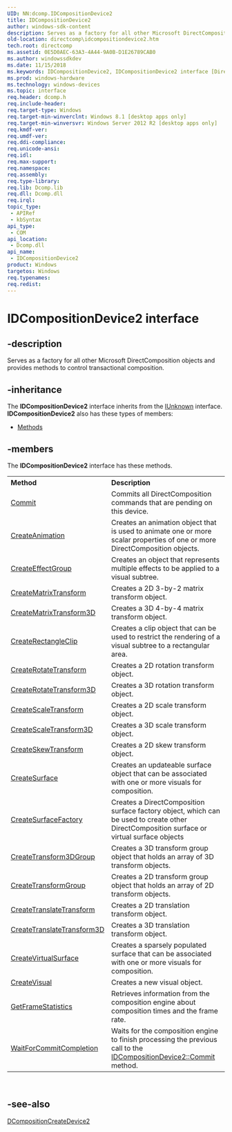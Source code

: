 ```yaml
---
UID: NN:dcomp.IDCompositionDevice2
title: IDCompositionDevice2
author: windows-sdk-content
description: Serves as a factory for all other Microsoft DirectComposition objects and provides methods to control transactional composition.
old-location: directcomp\idcompositiondevice2.htm
tech.root: directcomp
ms.assetid: 0E5D0AEC-63A3-4A44-9A0B-D1E26789CAB0
ms.author: windowssdkdev
ms.date: 11/15/2018
ms.keywords: IDCompositionDevice2, IDCompositionDevice2 interface [DirectComposition], IDCompositionDevice2 interface [DirectComposition],described, dcomp/IDCompositionDevice2, directcomp.idcompositiondevice2
ms.prod: windows-hardware
ms.technology: windows-devices
ms.topic: interface
req.header: dcomp.h
req.include-header: 
req.target-type: Windows
req.target-min-winverclnt: Windows 8.1 [desktop apps only]
req.target-min-winversvr: Windows Server 2012 R2 [desktop apps only]
req.kmdf-ver: 
req.umdf-ver: 
req.ddi-compliance: 
req.unicode-ansi: 
req.idl: 
req.max-support: 
req.namespace: 
req.assembly: 
req.type-library: 
req.lib: Dcomp.lib
req.dll: Dcomp.dll
req.irql: 
topic_type:
 - APIRef
 - kbSyntax
api_type:
 - COM
api_location:
 - Dcomp.dll
api_name:
 - IDCompositionDevice2
product: Windows
targetos: Windows
req.typenames: 
req.redist: 
---
```


# IDCompositionDevice2 interface


## -description


Serves as a factory for all other Microsoft DirectComposition objects and provides methods to control transactional composition.


## -inheritance

The <b xmlns:loc="http://microsoft.com/wdcml/l10n">IDCompositionDevice2</b> interface inherits from the <a href="https://msdn.microsoft.com/33f1d79a-33fc-4ce5-a372-e08bda378332">IUnknown</a> interface. <b>IDCompositionDevice2</b> also has these types of members:
<ul>
<li><a href="https://docs.microsoft.com/">Methods</a></li>
</ul>

## -members

The <b>IDCompositionDevice2</b> interface has these methods.
<table class="members" id="memberListMethods">
<tr>
<th align="left" width="37%">Method</th>
<th align="left" width="63%">Description</th>
</tr>
<tr data="declared;">
<td align="left" width="37%">
<a href="https://msdn.microsoft.com/8C24DE03-CF1E-4DC4-8C27-913DAD278579">Commit</a>
</td>
<td align="left" width="63%">
Commits all DirectComposition commands that are pending on this device.

</td>
</tr>
<tr data="declared;">
<td align="left" width="37%">
<a href="https://msdn.microsoft.com/6F15F6CD-E2EE-42E5-AF46-01A9A28F4896">CreateAnimation</a>
</td>
<td align="left" width="63%">
Creates an animation object that is used to animate one or more scalar properties of one or more DirectComposition objects.

  

</td>
</tr>
<tr data="declared;">
<td align="left" width="37%">
<a href="https://msdn.microsoft.com/07AF43F9-1050-48C5-B37B-787B5CC60E9D">CreateEffectGroup</a>
</td>
<td align="left" width="63%">
Creates an object that represents multiple effects to be applied to a visual subtree.

</td>
</tr>
<tr data="declared;">
<td align="left" width="37%">
<a href="https://msdn.microsoft.com/4E8D8560-F7D3-4075-A4E9-00AFCEB526BE">CreateMatrixTransform</a>
</td>
<td align="left" width="63%">
Creates a 2D 3-by-2 matrix transform object.

</td>
</tr>
<tr data="declared;">
<td align="left" width="37%">
<a href="https://msdn.microsoft.com/BD187D78-7F53-45E7-AF8C-BEB7F28AFF2A">CreateMatrixTransform3D</a>
</td>
<td align="left" width="63%">
Creates a 3D 4-by-4 matrix transform object.

</td>
</tr>
<tr data="declared;">
<td align="left" width="37%">
<a href="https://msdn.microsoft.com/5CD7BC88-EF6F-4FEE-940B-710CB56D8E78">CreateRectangleClip</a>
</td>
<td align="left" width="63%">
Creates a clip object that can be used to restrict the rendering of  a visual subtree to a rectangular area.

</td>
</tr>
<tr data="declared;">
<td align="left" width="37%">
<a href="https://msdn.microsoft.com/C4F0187C-FB3C-447A-AD1E-5094004273F5">CreateRotateTransform</a>
</td>
<td align="left" width="63%">
Creates a 2D rotation transform object.

</td>
</tr>
<tr data="declared;">
<td align="left" width="37%">
<a href="https://msdn.microsoft.com/F665A6EB-2EF2-4B65-BD89-84F78B5AD468">CreateRotateTransform3D</a>
</td>
<td align="left" width="63%">
Creates a 3D rotation transform object.

</td>
</tr>
<tr data="declared;">
<td align="left" width="37%">
<a href="https://msdn.microsoft.com/800BA1EF-C801-4E93-BBA0-6C8FD0ACCB68">CreateScaleTransform</a>
</td>
<td align="left" width="63%">
Creates a 2D scale transform object.

</td>
</tr>
<tr data="declared;">
<td align="left" width="37%">
<a href="https://msdn.microsoft.com/33B2C0D6-52D6-4443-9F30-A86C0F7BA627">CreateScaleTransform3D</a>
</td>
<td align="left" width="63%">
Creates a 3D scale transform object.

</td>
</tr>
<tr data="declared;">
<td align="left" width="37%">
<a href="https://msdn.microsoft.com/10700E97-C799-4FC0-8300-B5347CC67AC3">CreateSkewTransform</a>
</td>
<td align="left" width="63%">
Creates a 2D skew transform object.

</td>
</tr>
<tr data="declared;">
<td align="left" width="37%">
<a href="https://msdn.microsoft.com/1CBE92B6-AC48-47F1-B50A-B78030D356D8">CreateSurface</a>
</td>
<td align="left" width="63%">
Creates an updateable surface object that can be associated with one or more visuals for composition.

</td>
</tr>
<tr data="declared;">
<td align="left" width="37%">
<a href="https://msdn.microsoft.com/20E60EAE-68CB-45B8-BC50-3D12F449AA6E">CreateSurfaceFactory</a>
</td>
<td align="left" width="63%">
Creates a DirectComposition surface factory object, which can be used to create other DirectComposition surface or virtual surface objects

</td>
</tr>
<tr data="declared;">
<td align="left" width="37%">
<a href="https://msdn.microsoft.com/0B7049D1-CCAD-44EE-B398-20E763D956C2">CreateTransform3DGroup</a>
</td>
<td align="left" width="63%">
Creates a 3D transform group object that holds an array of 3D transform objects.

</td>
</tr>
<tr data="declared;">
<td align="left" width="37%">
<a href="https://msdn.microsoft.com/D71C813E-1660-4BA6-961D-A0EB77D16FC2">CreateTransformGroup</a>
</td>
<td align="left" width="63%">
Creates a 2D transform group object that holds an array of 2D transform objects.

</td>
</tr>
<tr data="declared;">
<td align="left" width="37%">
<a href="https://msdn.microsoft.com/83800B10-7992-4A3D-B8D6-6872BAEAF7DA">CreateTranslateTransform</a>
</td>
<td align="left" width="63%">
Creates a 2D translation transform object.

</td>
</tr>
<tr data="declared;">
<td align="left" width="37%">
<a href="https://msdn.microsoft.com/7913D11B-5563-4921-B455-C34069AC7BCD">CreateTranslateTransform3D</a>
</td>
<td align="left" width="63%">
Creates a 3D translation transform object.

</td>
</tr>
<tr data="declared;">
<td align="left" width="37%">
<a href="https://msdn.microsoft.com/659D79E3-2E7C-4431-B724-7AC2978BD9BC">CreateVirtualSurface</a>
</td>
<td align="left" width="63%">
Creates a sparsely populated surface that can be associated with one or more visuals for composition.

</td>
</tr>
<tr data="declared;">
<td align="left" width="37%">
<a href="https://msdn.microsoft.com/CCF66B7A-5847-425C-92A4-969C8B915132">CreateVisual</a>
</td>
<td align="left" width="63%">
Creates a new visual object.

</td>
</tr>
<tr data="declared;">
<td align="left" width="37%">
<a href="https://msdn.microsoft.com/5C529575-46AC-495A-9165-15FC8F6B1F69">GetFrameStatistics</a>
</td>
<td align="left" width="63%">
Retrieves information from the composition engine about composition times and the frame rate.

</td>
</tr>
<tr data="declared;">
<td align="left" width="37%">
<a href="https://msdn.microsoft.com/98C790BD-5C51-4A77-9DB4-51A263A4EC2A">WaitForCommitCompletion</a>
</td>
<td align="left" width="63%">
Waits for the composition engine to finish processing the previous call to the <a href="https://msdn.microsoft.com/8C24DE03-CF1E-4DC4-8C27-913DAD278579">IDCompositionDevice2::Commit</a> method. 

</td>
</tr>
</table> 


## -see-also




<a href="https://msdn.microsoft.com/C40694CB-7110-4ED0-B2E5-F73ADEA7BEA4">DCompositionCreateDevice2</a>
 

 

